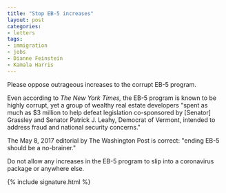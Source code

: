 ```yaml
---
title: "Stop EB-5 increases"
layout: post
categories:
- letters
tags:
- immigration
- jobs
- Dianne Feinstein
- Kamala Harris
---
```


Please oppose outrageous increases to the corrupt EB-5 program.

Even according to *The New York Times,* the EB-5 program is known to be highly corrupt, yet a group of wealthy real estate developers "spent as much as $3 million to help defeat legislation co-sponsored by \[Senator\] Grassley and Senator Patrick J. Leahy, Democrat of Vermont, intended to address fraud and national security concerns."

The May 8, 2017 editorial by The Washington Post is correct: "ending EB-5 should be a no-brainer."

Do not allow any increases in the EB-5 program to slip into a coronavirus package or anywhere else.

{% include signature.html %}
